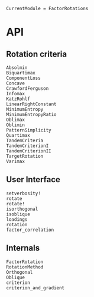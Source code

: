 ```@meta
CurrentModule = FactorRotations
```

# API

## Rotation criteria

```@docs
Absolmin
Biquartimax
ComponentLoss
Concave
CrawfordFerguson
Infomax
KatzRohlf
LinearRightConstant
MinimumEntropy
MinimumEntropyRatio
Oblimax
Oblimin
PatternSimplicity
Quartimax
TandemCriteria
TandemCriterionI
TandemCriterionII
TargetRotation
Varimax
```

## User Interface

```@docs
setverbosity!
rotate
rotate!
isorthogonal
isoblique
loadings
rotation
factor_correlation
```

## Internals

```@docs
FactorRotation
RotationMethod
Orthogonal
Oblique
criterion
criterion_and_gradient
```
